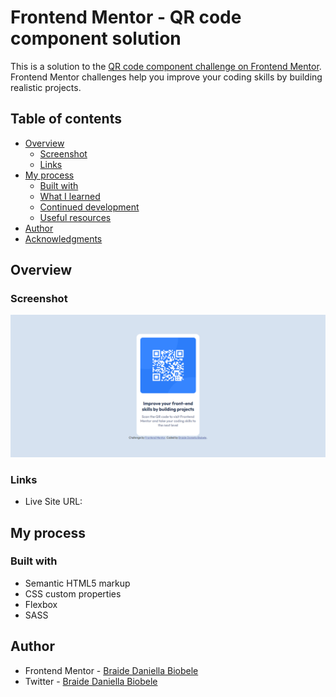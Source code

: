 # Frontend Mentor - QR code component solution

This is a solution to the [QR code component challenge on Frontend Mentor](https://www.frontendmentor.io/challenges/qr-code-component-iux_sIO_H). Frontend Mentor challenges help you improve your coding skills by building realistic projects. 

## Table of contents

- [Overview](#overview)
  - [Screenshot](#screenshot)
  - [Links](#links)
- [My process](#my-process)
  - [Built with](#built-with)
  - [What I learned](#what-i-learned)
  - [Continued development](#continued-development)
  - [Useful resources](#useful-resources)
- [Author](#author)
- [Acknowledgments](#acknowledgments)

## Overview

### Screenshot

![](./images/Screenshot%20(6).png)

### Links

- Live Site URL: [](https://dhanie-ellah.github.io/QR-code-component/)

## My process

### Built with

- Semantic HTML5 markup
- CSS custom properties
- Flexbox
- SASS


## Author

- Frontend Mentor - [Braide Daniella Biobele](https://www.frontendmentor.io/profile/dhanie_ellah)
- Twitter - [Braide Daniella Biobele](https://www.twitter.com/dhanie_ellah)
